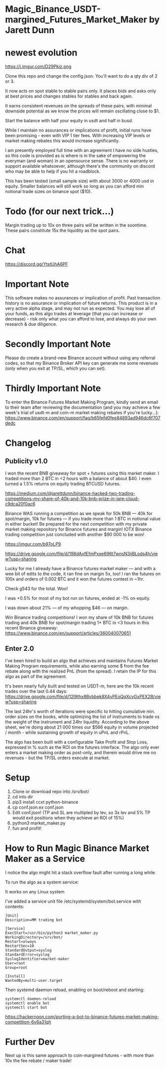 # Magic_Binance_USDT-margined_Futures_Market_Maker by Jarett Dunn

# newest evolution 


https://i.imgur.com/D29Pkiz.png


Clone this repo and change the config.json. You'll want to do a qty div of 2 or 3. 


It now acts on spot stable to stable pairs only. It places bids and asks only at best prices and changes stables for stables and back again. 


It earns consistent revenues on the spreads of these pairs, with minimal downside potential as we know the prices will remain oscillating close to $1.


Start the balance with half your equity in usdt and half in busd. 


While I maintain no assurances or implications of profit, initial runs have been promising - even with VIP 1 tier fees. With increasing VIP levels or market making rebates this would increase significantly. 


I am presently employed full time with an agreement I have no side hustles, so this code is provided as is where is in the sake of empowering the everyman (and woman) in an opensource sense. There is no warranty or support available whatsoever, although there's the community on discord who may be able to help if you hit a roadblock. 


This has been tested (small sample size) with about 3000 or 4000 usd in equity. Smaller balances will still work so long as you can afford min notional trade sizes on binance spot ($10). 


# Todo (for our next trick...)


Margin trading up to 10x on three pairs will be written in the soontime. These pairs constitute 15x the liquidity as the spot pairs. 


# Chat


https://discord.gg/YtstUhA6PF


# Important Note


This software makes no assurances or implication of profit. Past transaction history is no assurance or implication of future returns. This product is in a very active alpha stage, and may not run as expected. You may lose all of your funds, as this algo trades at leverage (that you can increase or decrease) - risk only what you can afford to lose, and always do your own research & due diligence.


# Secondly Important Note


Please do create a brand-new Binance account without using any referral codes, so that my Binance Broker API key can generate me some revenues (only when you exit at TP/SL, which you can set).


# Thirdly Important Note


To enter the Binance Futures Market Making Program, kindly send an email to their team after reviewing the documentation (and you may achieve a few week's trial of usdt-m and coin-m market making rebates if you're lucky...):  https://www.binance.com/en/support/faq/b65fefd0fee84893ad946dc6f707dedc


# Changelog

 
## Publicity v1.0


I won the recent BNB giveaway for spot + futures using this market maker. I traded more than 2 BTC in <2 hours with a balance of about $40. I even turned a 1.5% returns on equity trading BTCUSD futures.


https://medium.com/@jarettdunn/binance-hacked-two-trading-competitions-my-share-of-40k-and-10k-bnb-prize-in-jare-cloud-c9dca20f0ac6

Binance WAS running a competition as we speak for 50k BNB — 40k for spot/margin, 10k for futures — if you trade more than 1 BTC in notional value in either bucket! Be prepared for the next competition with my private market making repository for Binance futures and margin! IOTX Binance trading competition just concluded with another $90 000 to be won!


https://imgur.com/b97oLP9


https://drive.google.com/file/d/198dAxfEfmPxxe696t7wnsN3ijBLods4h/view?usp=sharing


Lucky for me I already have a Binance futures market maker — and with a wee bit of edits to the code, it ran fine on margin 5x, too! I ran the futures on 100x and orders of 0.002 BTC and it won the futures contest in ~1hr.


Check g543 for the total. Woo!


I was +0.5% for most of my bot run on futures, ended at -1% on equity.


I was down about 21% — of my whopping $46 — on margin.


Win Binance trading competitions! I won my share of 10k BNB for futures trading and 40k BNB for spot/margin trading 1+ BTC in <3 hours in this recent Binance giveaway: https://www.binance.com/en/support/articles/360040070651


## Enter 2.0


I've been hired to build an algo that achieves and maintains Futures Market Making Program requirements, while also earning some $ from the fee rebate along with the realized PnL (from the spread). I retain the IP for this algo as part of the agreement.


It's been nearly fully built and tested on USDT-m, here are the 10k recent trades over the last 0.44 days: https://drive.google.com/file/d/12l9thx8Bvbbek8X4vPEoQqXcvGxPEX2B/view?usp=sharing


The last 24hr's worth of iterations were specific to hitting cumulative min. order sizes on the books, while optimizing the list of instruments to trade vs the weight of the instrument and 24hr liquidity. According to the above sheet, we're doing about 21 000 times our $566 equity in volume projected / month - while sustaining growth of equity in uPnL and rPnL.


The algo has been built with a configurable Take Profit and Stop Loss, expressed in % such as the ROI on the futures interface. The algo only ever enters a market making order as post-only, and therein would drive me no revenues - but the TP/SL orders execute at market.


# Setup


1. Clone or download repo into /srv/bot/
2. cd into dir
3. pip3 install ccxt python-binance
4. cp conf.json.ex conf.json
5. Edit conf.json! (TP and SL are multipled by lev, so 3x lev and 5% TP would exit positions when they achieve an ROI of 15%)
6. python3 market_maker.py
7. fun and profit!


# How to Run Magic Binance Market Maker as a Service


I notice the algo might hit a stack overflow fault after running a long while.


To run the algo as a system service:



It works on any Linux system



I've added a service unit file /etc/systemd/system/bot.service with contents:
``` 
[Unit]
Description=MM trading bot

[Service]
ExecStart=/usr/bin/python3 market_maker.py 
WorkingDirectory=/srv/bot/
Restart=always
RestartSec=10
StandardOutput=syslog
StandardError=syslog
SyslogIdentifier=market-maker
User=root
Group=root

[Install]
WantedBy=multi-user.target
``` 


Then systemd daemon reload, enabling on boot/reboot and starting:


``` 
systemctl daemon-reload
systemctl enable bot
systemctl start bot
``` 

https://hackernoon.com/porting-a-bot-to-binance-futures-market-making-competition-6v6a31qh


# Further Dev


Next up is this same approach to coin-margined futures - with more than 10x the fee rebate / maker trade!

